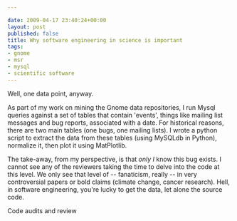 ```yaml
---

date: 2009-04-17 23:40:24+00:00
layout: post
published: false
title: Why software engineering in science is important
tags:
- gnome
- msr
- mysql
- scientific software
---
```


Well, one data point, anyway.

As part of my work on mining the Gnome data repositories, I run Mysql queries against a set of tables that contain 'events', things like mailing list messages and bug reports, associated with a date. For historical reasons, there are two main tables (one bugs, one mailing lists). I wrote a python script to extract the data from these tables (using MySQLdb in Python), normalize it, then plot it using MatPlotlib.

The take-away, from my perspective, is that *only I* know this bug exists. I cannot see any of the reviewers taking the time to delve into the code at this level. We only see that level of -- fanaticism, really -- in very controversial papers or bold claims (climate change, cancer research). Hell, in software engineering, you're lucky to get the data, let alone the source code.

Code audits and review
